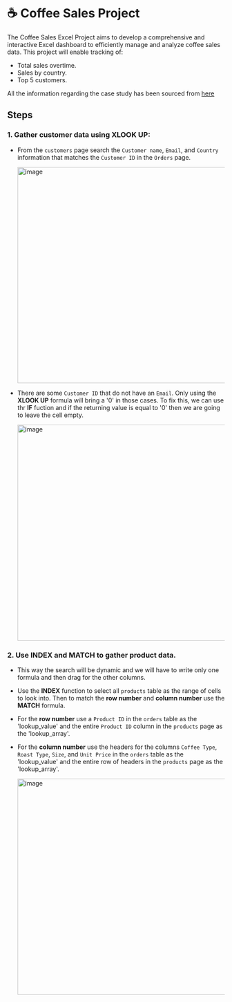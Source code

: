 # ☕️ Coffee Sales Project

The Coffee Sales Excel Project aims to develop a comprehensive and interactive Excel dashboard to efficiently manage and analyze coffee sales data. 
This project will enable tracking of:
- Total sales overtime.
- Sales by country.
- Top 5 customers.

All the information regarding the case study has been sourced from [here](https://github.com/mochen862/excel-project-coffee-sales)

## Steps

### 1. Gather customer data using **XLOOK UP**:

- From the `customers` page search the `Customer name`, `Email`, and `Country` information that matches the `Customer ID` in the `Orders` page.
  
  <img width="500" alt="image" src="https://github.com/user-attachments/assets/8ee1ce0b-6fff-401a-b3fa-83630b78d7e7">

- There are some `Customer ID` that do not have an `Email`. Only using the **XLOOK UP** formula will bring a '0' in those cases. To fix this, we can use thr **IF** fuction and if the returning value is equal to '0' then we are going to leave the cell empty.

  <img width="500" alt="image" src="https://github.com/user-attachments/assets/e1b9c180-24cb-4d9e-bd84-f40320ab7bd9">

### 2. Use **INDEX** and **MATCH** to gather product data.

- This way the search will be dynamic and we will have to write only one formula and then drag for the other columns.

- Use the **INDEX** function to select all `products` table as the range of cells to look into. Then to match the **row number** and **column number** use the **MATCH** formula.
- For the **row number** use a `Product ID` in the `orders` table as the 'lookup_value' and the entire `Product ID` column in the `products` page as the 'lookup_array'.
- For the **column number** use the headers for the columns `Coffee Type`, `Roast Type`, `Size`, and `Unit Price` in the `orders` table as the 'lookup_value' and the entire row of headers in the `products` page as the 'lookup_array'.
  
  <img width="500" alt="image" src="https://github.com/user-attachments/assets/cd906b8d-8f9b-4983-9421-3c4817205faf">



